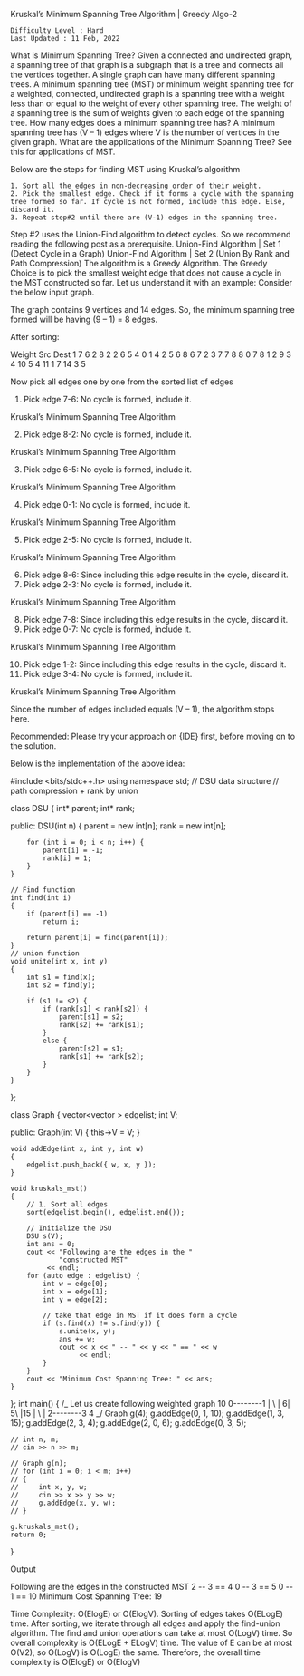 <!-- ┏━┓╻  ╻     ┏━┓┏┓ ┏━┓╻ ╻╺┳╸   ╻┏ ┏━┓╻ ╻┏━┓╻┏ ┏━┓╻  ┏━┓┏┳┓┏━┓╺┳╸
     ┣━┫┃  ┃     ┣━┫┣┻┓┃ ┃┃ ┃ ┃    ┣┻┓┣┳┛┃ ┃┗━┓┣┻┓┣━┫┃  ┗━┓┃┃┃┗━┓ ┃
     ╹ ╹┗━╸┗━╸   ╹ ╹┗━┛┗━┛┗━┛ ╹    ╹ ╹╹┗╸┗━┛┗━┛╹ ╹╹ ╹┗━╸┗━┛╹ ╹┗━┛ ╹  -->

Kruskal’s Minimum Spanning Tree Algorithm | Greedy Algo-2

    Difficulty Level : Hard
    Last Updated : 11 Feb, 2022

What is Minimum Spanning Tree?
Given a connected and undirected graph, a spanning tree of that graph is a subgraph that is a tree and connects all the vertices together. A single graph can have many different spanning trees. A minimum spanning tree (MST) or minimum weight spanning tree for a weighted, connected, undirected graph is a spanning tree with a weight less than or equal to the weight of every other spanning tree. The weight of a spanning tree is the sum of weights given to each edge of the spanning tree.
How many edges does a minimum spanning tree has?
A minimum spanning tree has (V – 1) edges where V is the number of vertices in the given graph.
What are the applications of the Minimum Spanning Tree?
See this for applications of MST.

Below are the steps for finding MST using Kruskal’s algorithm

    1. Sort all the edges in non-decreasing order of their weight.
    2. Pick the smallest edge. Check if it forms a cycle with the spanning tree formed so far. If cycle is not formed, include this edge. Else, discard it.
    3. Repeat step#2 until there are (V-1) edges in the spanning tree.

Step #2 uses the Union-Find algorithm to detect cycles. So we recommend reading the following post as a prerequisite.
Union-Find Algorithm | Set 1 (Detect Cycle in a Graph)
Union-Find Algorithm | Set 2 (Union By Rank and Path Compression)
The algorithm is a Greedy Algorithm. The Greedy Choice is to pick the smallest weight edge that does not cause a cycle in the MST constructed so far. Let us understand it with an example: Consider the below input graph.

The graph contains 9 vertices and 14 edges. So, the minimum spanning tree formed will be having (9 – 1) = 8 edges.

After sorting:

Weight Src Dest
1 7 6
2 8 2
2 6 5
4 0 1
4 2 5
6 8 6
7 2 3
7 7 8
8 0 7
8 1 2
9 3 4
10 5 4
11 1 7
14 3 5

Now pick all edges one by one from the sorted list of edges

1. Pick edge 7-6: No cycle is formed, include it.

Kruskal’s Minimum Spanning Tree Algorithm

2. Pick edge 8-2: No cycle is formed, include it.

Kruskal’s Minimum Spanning Tree Algorithm

3. Pick edge 6-5: No cycle is formed, include it.

Kruskal’s Minimum Spanning Tree Algorithm

4. Pick edge 0-1: No cycle is formed, include it.

Kruskal’s Minimum Spanning Tree Algorithm

5. Pick edge 2-5: No cycle is formed, include it.

Kruskal’s Minimum Spanning Tree Algorithm

6. Pick edge 8-6: Since including this edge results in the cycle, discard it.
7. Pick edge 2-3: No cycle is formed, include it.

Kruskal’s Minimum Spanning Tree Algorithm

8. Pick edge 7-8: Since including this edge results in the cycle, discard it.
9. Pick edge 0-7: No cycle is formed, include it.

Kruskal’s Minimum Spanning Tree Algorithm

10. Pick edge 1-2: Since including this edge results in the cycle, discard it.
11. Pick edge 3-4: No cycle is formed, include it.

Kruskal’s Minimum Spanning Tree Algorithm

Since the number of edges included equals (V – 1), the algorithm stops here.

Recommended: Please try your approach on {IDE} first, before moving on to the solution.

Below is the implementation of the above idea:

<!-- ===================================================================== -->

#include <bits/stdc++.h>
using namespace std;
// DSU data structure
// path compression + rank by union

class DSU {
int* parent;
int* rank;

public:
DSU(int n)
{
parent = new int[n];
rank = new int[n];

        for (int i = 0; i < n; i++) {
            parent[i] = -1;
            rank[i] = 1;
        }
    }

    // Find function
    int find(int i)
    {
        if (parent[i] == -1)
            return i;

        return parent[i] = find(parent[i]);
    }
    // union function
    void unite(int x, int y)
    {
        int s1 = find(x);
        int s2 = find(y);

        if (s1 != s2) {
            if (rank[s1] < rank[s2]) {
                parent[s1] = s2;
                rank[s2] += rank[s1];
            }
            else {
                parent[s2] = s1;
                rank[s1] += rank[s2];
            }
        }
    }

};

class Graph {
vector<vector<int> > edgelist;
int V;

public:
Graph(int V) { this->V = V; }

    void addEdge(int x, int y, int w)
    {
        edgelist.push_back({ w, x, y });
    }

    void kruskals_mst()
    {
        // 1. Sort all edges
        sort(edgelist.begin(), edgelist.end());

        // Initialize the DSU
        DSU s(V);
        int ans = 0;
        cout << "Following are the edges in the "
                "constructed MST"
             << endl;
        for (auto edge : edgelist) {
            int w = edge[0];
            int x = edge[1];
            int y = edge[2];

            // take that edge in MST if it does form a cycle
            if (s.find(x) != s.find(y)) {
                s.unite(x, y);
                ans += w;
                cout << x << " -- " << y << " == " << w
                     << endl;
            }
        }
        cout << "Minimum Cost Spanning Tree: " << ans;
    }

};
int main()
{
/_ Let us create following weighted graph
10
0--------1
| \ |
6| 5\ |15
| \ |
2--------3
4 _/
Graph g(4);
g.addEdge(0, 1, 10);
g.addEdge(1, 3, 15);
g.addEdge(2, 3, 4);
g.addEdge(2, 0, 6);
g.addEdge(0, 3, 5);

    // int n, m;
    // cin >> n >> m;

    // Graph g(n);
    // for (int i = 0; i < m; i++)
    // {
    //     int x, y, w;
    //     cin >> x >> y >> w;
    //     g.addEdge(x, y, w);
    // }

    g.kruskals_mst();
    return 0;

}

<!-- ===================================================================== -->

Output

Following are the edges in the constructed MST
2 -- 3 == 4
0 -- 3 == 5
0 -- 1 == 10
Minimum Cost Spanning Tree: 19

<!-- ===================================================================== -->

Time Complexity: O(ElogE) or O(ElogV). Sorting of edges takes O(ELogE) time. After sorting, we iterate through all edges and apply the find-union algorithm. The find and union operations can take at most O(LogV) time. So overall complexity is O(ELogE + ELogV) time. The value of E can be at most O(V2), so O(LogV) is O(LogE) the same. Therefore, the overall time complexity is O(ElogE) or O(ElogV)
